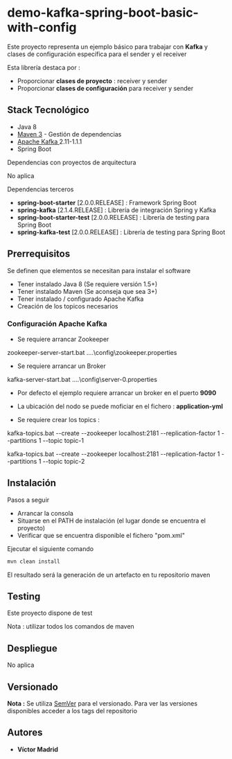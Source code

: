 # demo-kafka-spring-boot-basic-with-config

Este proyecto representa un ejemplo básico para trabajar con **Kafka** y clases de configuración específica para el sender y el receiver

Esta librería destaca por :

* Proporcionar **clases de proyecto** : receiver y sender
* Proporcionar **clases de configuración** para receiver y sender

## Stack Tecnológico

* Java 8
* [Maven 3](https://maven.apache.org/) - Gestión de dependencias
* [Apache Kafka ](https://kafka.apache.org/) 2.11-1.1.1
* Spring Boot
 

Dependencias con proyectos de arquitectura

No aplica 

Dependencias terceros

* **spring-boot-starter** [2.0.0.RELEASE] : Framework Spring Boot
* **spring-kafka** [2.1.4.RELEASE] : Librería de integración Spring y Kafka
* **spring-boot-starter-test** [2.0.0.RELEASE] : Librería de testing para Spring Boot
* **spring-kafka-test** [2.0.0.RELEASE] : Librería de testing para Spring Boot


## Prerrequisitos

Se definen que elementos se necesitan para instalar el software

* Tener instalado Java 8 (Se requiere versión 1.5+)
* Tener instalado Maven (Se aconseja que sea 3+)
* Tener instalado / configurado Apache Kafka
* Creación de los topicos necesarios


### Configuración Apache Kafka

* Se requiere arrancar Zookeeper

zookeeper-server-start.bat ..\..\config\zookeeper.properties

* Se requiere arrancar un Broker

kafka-server-start.bat ..\..\config\server-0.properties

* Por defecto el ejemplo requiere arrancar un broker en el puerto **9090**
* La ubicación del nodo se puede moficiar en el fichero : **application-yml**

* Se requiere crear los topics :

kafka-topics.bat --create --zookeeper localhost:2181 --replication-factor 1 --partitions 1 --topic topic-1

kafka-topics.bat --create --zookeeper localhost:2181 --replication-factor 1 --partitions 1 --topic topic-2



## Instalación

Pasos a seguir 

* Arrancar la consola
* Situarse en el PATH de instalación (el lugar donde se encuentra el proyecto)
* Verificar que se encuentra disponible el fichero "pom.xml"

Ejecutar el siguiente comando

```bash
mvn clean install
```

El resultado será la generación de un artefacto en tu repositorio maven


## Testing

Este proyecto dispone de test

Nota : utilizar todos los comandos de maven

## Despliegue

No aplica


## Versionado

**Nota :** Se utiliza [SemVer](http://semver.org/) para el versionado. 
Para ver las versiones disponibles acceder a los tags del repositorio

## Autores

* **Víctor Madrid**
